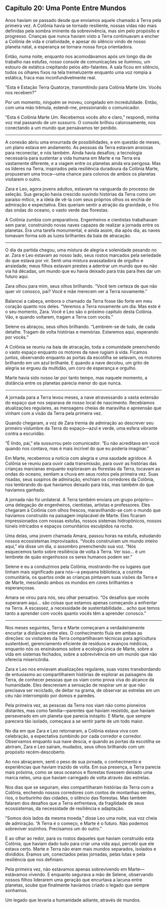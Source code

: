 ## Capítulo 20: Uma Ponte Entre Mundos

Anos haviam se passado desde que enviamos aquele chamado à Terra pela primeira vez. A Colônia havia se tornado resiliente, nossas vidas não mais definidas pela sombra iminente da sobrevivência, mas sim pelo propósito e progresso. Crianças que nunca haviam visto a Terra continuavam a encher a Colônia de vida e criatividade, e apesar do silêncio vindo de nosso planeta natal, a esperança se tornara nossa força orientadora.

Então, numa noite, enquanto nos acomodávamos após um longo dia de trabalho nas estufas, nosso console de comunicações se iluminou, um estouro de estática crepitando pelos alto-falantes. A sala ficou em silêncio, todos os olhares fixos na tela tremeluzente enquanto uma voz rompia a estática, fraca mas inconfundivelmente real.

“Esta é Estação Terra Quatorze, transmitindo para Colônia Marte Um. Vocês nos recebem?”

Por um momento, ninguém se moveu, congelado em incredulidade. Então, com uma mão trêmula, estendi-me, pressionando o comunicador.

“Esta é Colônia Marte Um. Recebemos vocês alto e claro,” respondi, minha voz mal passando de um sussurro. O console brilhou calorosamente, nos conectando a um mundo que pensávamos ter perdido.

---

A conexão abriu uma enxurrada de possibilidades, e em questão de meses, um plano estava em andamento. As pessoas da Terra estavam ansiosas para reconectar, e nós também. Ainda havia desafios; a tecnologia necessária para sustentar a vida humana em Marte e na Terra era vastamente diferente, e a viagem entre os planetas ainda era perigosa. Mas os líderes na Terra, inspirados pela resiliência duradoura da Colônia Marte, propuseram uma troca—uma chance para colonos de ambos os planetas visitarem o outro.

Zara e Leo, agora jovens adultos, estavam na vanguarda do processo de seleção. Sua geração havia crescido ouvindo histórias da Terra como um paraíso mítico, e a ideia de vê-la com seus próprios olhos os enchia de admiração e expectativa. Eles queriam sentir a atração da gravidade, o frio das ondas do oceano, o vasto verde das florestas.

A Colônia zumbia com preparativos. Engenheiros e cientistas trabalhavam sem parar, construindo novas naves capazes de realizar a jornada entre os planetas. Era uma tarefa monumental, e ainda assim, dia após dia, as naves tomavam forma sob as luzes brilhantes da baía de atracação.

---

O dia da partida chegou, uma mistura de alegria e solenidade pesando no ar. Zara e Leo estavam ao nosso lado, seus rostos marcados pela seriedade do que estava por vir. Senti uma mistura avassaladora de orgulho e ansiedade; meus filhos estavam prestes a adentrar um mundo que eu não via há décadas, um mundo que eu havia deixado para trás para lhes dar um futuro aqui.

Zara olhou para mim, seus olhos brilhando. “Você tem certeza de que não quer vir conosco, pai? Você e mãe merecem ver a Terra novamente.”

Balancei a cabeça, embora o chamado da Terra fosse tão forte em meu coração quanto nos deles. “Veremos a Terra novamente um dia. Mas este é o seu momento, Zara. Você e Leo são o próximo capítulo desta Colônia. Vão, e quando voltarem, tragam a Terra com vocês.”

Selene os abraçou, seus olhos brilhando. “Lembrem-se de tudo, de cada detalhe. Tragam de volta histórias e memórias. Estaremos aqui, esperando por vocês.”

A Colônia se reuniu na baía de atracação, toda a comunidade preenchendo o vasto espaço enquanto os motores da nave rugiam à vida. Ficamos juntos, observando enquanto as portas da escotilha se selavam, os motores brilhando em um azul brilhante. E quando a nave decolou, um grito de alegria se ergueu da multidão, um coro de esperança e orgulho.

Marte havia sido nosso lar por tanto tempo, mas naquele momento, a distância entre os planetas parecia menor do que nunca.

---

A jornada para a Terra levou meses, a nave atravessando a vasta extensão do espaço que nos separava de nosso local de nascimento. Recebíamos atualizações regulares, as mensagens cheias de maravilha e apreensão que vinham com a visão da Terra pela primeira vez.

Quando chegaram, a voz de Zara tremia de admiração ao descrever seu primeiro vislumbre da Terra do espaço—azul e verde, uma esfera vibrante contra a escuridão.

“É lindo, pai,” ela sussurrou pelo comunicador. “Eu não acreditava em você quando nos contava, mas é mais incrível do que eu poderia imaginar.”

Em Marte, recebemos a notícia com alegria e uma saudade agridoce. A Colônia se reuniu para ouvir cada transmissão, para ouvir as histórias das crianças marcianas enquanto exploravam as florestas da Terra, tocavam as ondas do oceano, sentiam a chuva em seus rostos pela primeira vez. Suas risadas, seus suspiros de admiração, enchiam os corredores da Colônia, nos lembrando do que havíamos deixado para trás, mas também do que havíamos ganhado.

A jornada não foi unilateral. A Terra também enviara um grupo próprio—uma delegação de engenheiros, cientistas, artistas e professores. Eles chegaram à Colônia com olhos frescos, maravilhando-se com o mundo que havíamos construído na paisagem implacável de Marte. Eles ficaram impressionados com nossas estufas, nossos sistemas hidropônicos, nossos túneis intricados e espaços comunitários esculpidos na rocha.

Uma delas, uma jovem chamada Amara, passou horas na estufa, estudando nossos ecossistemas improvisados. “Vocês construíram um mundo inteiro aqui,” ela disse um dia, o assombro preenchendo sua voz. “Nós esquecemos tanto sobre resiliência de volta à Terra. Ver isso… é um lembrete de quão engenhosos os seres humanos podem ser.”

Selene e eu a conduzimos pela Colônia, mostrando-lhe os lugares que tinham mais significado para nós—a pequena biblioteca, a cozinha comunitária, os quartos onde as crianças pintavam suas visões da Terra e de Marte, mesclando ambos os mundos em cores brilhantes e esperançosas.

Amara se virou para nós, seu olhar pensativo. “Os desafios que vocês superaram aqui… são coisas que estamos apenas começando a enfrentar na Terra. A escassez, a necessidade de sustentabilidade… acho que temos tanto a aprender com vocês quanto vocês têm a aprender conosco.”

---

Nos meses seguintes, Terra e Marte começaram a verdadeiramente encurtar a distância entre eles. O conhecimento fluía em ambas as direções: os visitantes da Terra compartilhavam técnicas para agricultura sustentável, gerenciamento eficiente de resíduos e avanços médicos, enquanto nós os ensinávamos sobre a ecologia única de Marte, sobre a vida em sistemas fechados, sobre a sobrevivência em um mundo que não oferecia misericórdia.

Zara e Leo nos enviavam atualizações regulares, suas vozes transbordando de entusiasmo ao compartilharem histórias de explorar as paisagens da Terra, de conhecer pessoas que os viam como prova viva do alcance da humanidade. Eles descreviam a sensação de respirar um ar que não precisava ser reciclado, de deitar na grama, de observar as estrelas em um céu não interrompido por domos e paredes.

Pela primeira vez, as pessoas da Terra nos viam não como pioneiros distantes, mas como família—parentes que haviam resistido, que haviam perseverado em um planeta que parecia inóspito. E Marte, que sempre parecera tão isolado, começava a se sentir parte de um todo maior.

No dia em que Zara e Leo retornaram, a Colônia estava viva com celebração, a expectativa zumbindo por cada corredor e corredor. Observamos enquanto sua nave descia, e quando as portas da escotilha se abriram, Zara e Leo saíram, mudados, seus olhos brilhando com um propósito recém-descoberto.

Ao nos abraçarem, senti o peso de sua jornada, o conhecimento e experiências que haviam trazido de volta. Em sua presença, a Terra parecia mais próxima, como se seus oceanos e florestas tivessem deixado uma marca neles, uma que haviam carregado de volta através das estrelas.

Nos dias que se seguiram, eles compartilharam histórias da Terra com a Colônia, enchendo nossos corredores com contos de montanhas verdes, rios, o burburinho das cidades, o silêncio das florestas. Mas também falaram dos desafios que a Terra enfrentava, da fragilidade de seus ecossistemas, da necessidade de resiliência e adaptação.

“Somos dois lados da mesma moeda,” disse Leo uma noite, sua voz cheia de admiração. “A Terra é o começo, e Marte é o futuro. Não podemos sobreviver sozinhos. Precisamos um do outro.”

E ao olhar ao redor, para os rostos daqueles que haviam construído esta Colônia, que haviam dado tudo para criar uma vida aqui, percebi que ele estava certo. Marte e Terra não eram mais mundos separados, isolados e divididos. Éramos um, conectados pelas jornadas, pelas lutas e pela resiliência que nos definiam.

Pela primeira vez, não estávamos apenas sobrevivendo em Marte—estávamos vivendo. E enquanto segurava a mão de Selene, observando nossos filhos liderarem uma geração que encurtava a lacuna entre planetas, soube que finalmente havíamos criado o legado que sempre sonhamos.

Um legado que levaria a humanidade adiante, através de mundos.
